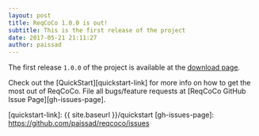 ```yaml
---
layout: post
title: ReqCoCo 1.0.0 is out!
subtitle: This is the first release of the project
date: 2017-05-21 21:11:27
author: paissad
---
```

The first release `1.0.0` of the project is available at the [download page][release-download-1.0.0].

Check out the [QuickStart][quickstart-link] for more info on how to get the most out of ReqCoCo. File all bugs/feature requests at [ReqCoCo GitHub Issue Page][gh-issues-page]. 

[release-download-1.0.0]: https://github.com/paissad/reqcoco/releases/tag/v1.0.0
[quickstart-link]:   {{ site.baseurl }}/quickstart
[gh-issues-page]: https://github.com/paissad/reqcoco/issues

